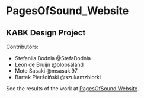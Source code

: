 # PagesOfSound_Website
## KABK Design Project


Contributors:
- Stefaniia Bodnia @StefaBodnia
- Leon de Bruijn @blobsaland
- Moto Sasaki @msasaki97
- Bartek Pierściński @szukamzbiorki

See the results of the work at [PagesOfSound Website](http://pagesofsound.online/).
